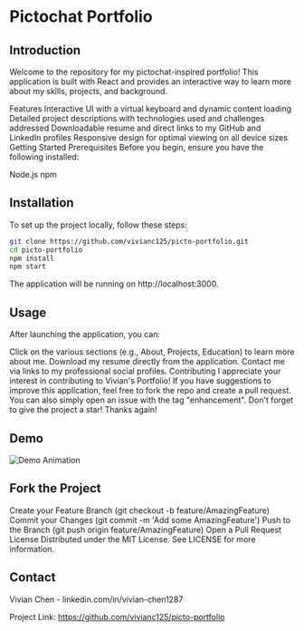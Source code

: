 
# Pictochat Portfolio
## Introduction
Welcome to the repository for my pictochat-inspired portfolio! This application is built with React and provides an interactive way to learn more about my skills, projects, and background.

Features
Interactive UI with a virtual keyboard and dynamic content loading
Detailed project descriptions with technologies used and challenges addressed
Downloadable resume and direct links to my GitHub and LinkedIn profiles
Responsive design for optimal viewing on all device sizes
Getting Started
Prerequisites
Before you begin, ensure you have the following installed:

Node.js
npm

## Installation
To set up the project locally, follow these steps:

```bash
git clone https://github.com/vivianc125/picto-portfolio.git
cd picto-portfolio
npm install
npm start
```
The application will be running on http://localhost:3000.

## Usage
After launching the application, you can:

Click on the various sections (e.g., About, Projects, Education) to learn more about me.
Download my resume directly from the application.
Contact me via links to my professional social profiles.
Contributing
I appreciate your interest in contributing to Vivian's Portfolio! If you have suggestions to improve this application, feel free to fork the repo and create a pull request. You can also simply open an issue with the tag "enhancement".
Don't forget to give the project a star! Thanks again!

## Demo
![Demo Animation](../src/demo.gif)

## Fork the Project
Create your Feature Branch (git checkout -b feature/AmazingFeature)
Commit your Changes (git commit -m 'Add some AmazingFeature')
Push to the Branch (git push origin feature/AmazingFeature)
Open a Pull Request
License
Distributed under the MIT License. See LICENSE for more information.

## Contact
Vivian Chen - linkedin.com/in/vivian-chen1287

Project Link: https://github.com/vivianc125/picto-portfolio
